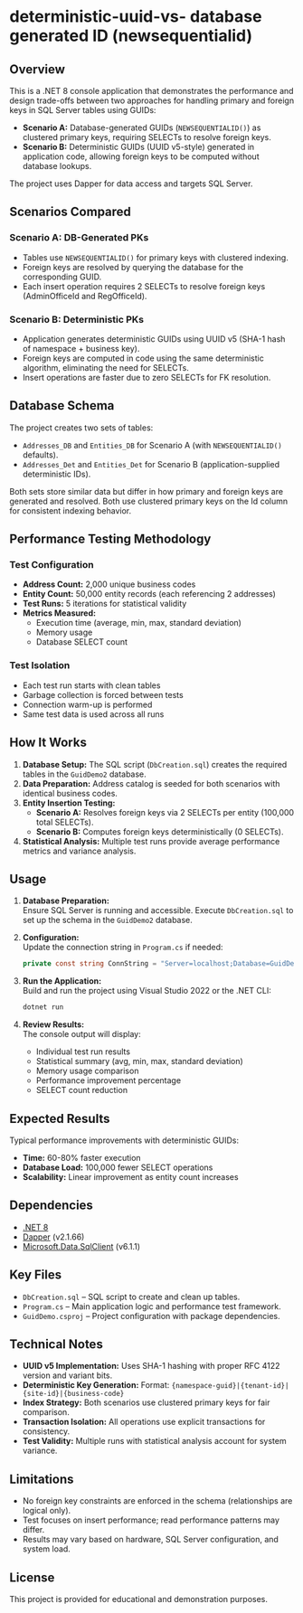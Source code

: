 # deterministic-uuid-vs- database generated ID (newsequentialid)


## Overview

This is a .NET 8 console application that demonstrates the performance and design trade-offs between two approaches for handling primary and foreign keys in SQL Server tables using GUIDs:

- **Scenario A:** Database-generated GUIDs (`NEWSEQUENTIALID()`) as clustered primary keys, requiring SELECTs to resolve foreign keys.
- **Scenario B:** Deterministic GUIDs (UUID v5-style) generated in application code, allowing foreign keys to be computed without database lookups.

The project uses Dapper for data access and targets SQL Server.

## Scenarios Compared

### Scenario A: DB-Generated PKs

- Tables use `NEWSEQUENTIALID()` for primary keys with clustered indexing.
- Foreign keys are resolved by querying the database for the corresponding GUID.
- Each insert operation requires 2 SELECTs to resolve foreign keys (AdminOfficeId and RegOfficeId).

### Scenario B: Deterministic PKs

- Application generates deterministic GUIDs using UUID v5 (SHA-1 hash of namespace + business key).
- Foreign keys are computed in code using the same deterministic algorithm, eliminating the need for SELECTs.
- Insert operations are faster due to zero SELECTs for FK resolution.

## Database Schema

The project creates two sets of tables:

- `Addresses_DB` and `Entities_DB` for Scenario A (with `NEWSEQUENTIALID()` defaults).
- `Addresses_Det` and `Entities_Det` for Scenario B (application-supplied deterministic IDs).

Both sets store similar data but differ in how primary and foreign keys are generated and resolved. Both use clustered primary keys on the Id column for consistent indexing behavior.

## Performance Testing Methodology

### Test Configuration

- **Address Count:** 2,000 unique business codes
- **Entity Count:** 50,000 entity records (each referencing 2 addresses)
- **Test Runs:** 5 iterations for statistical validity
- **Metrics Measured:** 
  - Execution time (average, min, max, standard deviation)
  - Memory usage
  - Database SELECT count

### Test Isolation

- Each test run starts with clean tables
- Garbage collection is forced between tests
- Connection warm-up is performed
- Same test data is used across all runs

## How It Works

1. **Database Setup:** The SQL script (`DbCreation.sql`) creates the required tables in the `GuidDemo2` database.
2. **Data Preparation:** Address catalog is seeded for both scenarios with identical business codes.
3. **Entity Insertion Testing:** 
   - **Scenario A:** Resolves foreign keys via 2 SELECTs per entity (100,000 total SELECTs).
   - **Scenario B:** Computes foreign keys deterministically (0 SELECTs).
4. **Statistical Analysis:** Multiple test runs provide average performance metrics and variance analysis.

## Usage

1. **Database Preparation:**  
   Ensure SQL Server is running and accessible. Execute `DbCreation.sql` to set up the schema in the `GuidDemo2` database.

2. **Configuration:**  
   Update the connection string in `Program.cs` if needed:
   ```csharp
   private const string ConnString = "Server=localhost;Database=GuidDemo2;User ID=sa;Password=Azure@123;TrustServerCertificate=True;";
   ```

3. **Run the Application:**  
   Build and run the project using Visual Studio 2022 or the .NET CLI:
   ```bash
   dotnet run
   ```

4. **Review Results:**  
   The console output will display:
   - Individual test run results
   - Statistical summary (avg, min, max, standard deviation)
   - Memory usage comparison
   - Performance improvement percentage
   - SELECT count reduction

## Expected Results

Typical performance improvements with deterministic GUIDs:

- **Time:** 60-80% faster execution
- **Database Load:** 100,000 fewer SELECT operations
- **Scalability:** Linear improvement as entity count increases

## Dependencies

- [.NET 8](https://dotnet.microsoft.com/)
- [Dapper](https://github.com/DapperLib/Dapper) (v2.1.66)
- [Microsoft.Data.SqlClient](https://www.nuget.org/packages/Microsoft.Data.SqlClient/) (v6.1.1)

## Key Files

- `DbCreation.sql` – SQL script to create and clean up tables.
- `Program.cs` – Main application logic and performance test framework.
- `GuidDemo.csproj` – Project configuration with package dependencies.

## Technical Notes

- **UUID v5 Implementation:** Uses SHA-1 hashing with proper RFC 4122 version and variant bits.
- **Deterministic Key Generation:** Format: `{namespace-guid}|{tenant-id}|{site-id}|{business-code}`
- **Index Strategy:** Both scenarios use clustered primary keys for fair comparison.
- **Transaction Isolation:** All operations use explicit transactions for consistency.
- **Test Validity:** Multiple runs with statistical analysis account for system variance.

## Limitations

- No foreign key constraints are enforced in the schema (relationships are logical only).
- Test focuses on insert performance; read performance patterns may differ.
- Results may vary based on hardware, SQL Server configuration, and system load.

## License

This project is provided for educational and demonstration purposes.
